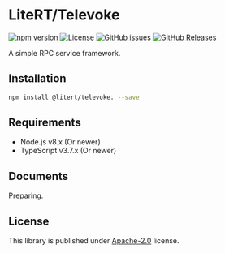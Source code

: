 # LiteRT/Televoke

[![npm version](https://img.shields.io/npm/v/@litert/televoke.svg?colorB=brightgreen)](https://www.npmjs.com/package/@litert/televoke. "Stable Version")
[![License](https://img.shields.io/npm/l/@litert/televoke.svg?maxAge=2592000?style=plastic)](https://github.com/litert/televoke./blob/master/LICENSE)
[![GitHub issues](https://img.shields.io/github/issues/litert/televoke.js.svg)](https://github.com/litert/televoke.js/issues)
[![GitHub Releases](https://img.shields.io/github/release/litert/televoke.js.svg)](https://github.com/litert/televoke.js/releases "Stable Release")

A simple RPC service framework.

## Installation

```sh
npm install @litert/televoke. --save
```

## Requirements

- Node.js v8.x (Or newer)
- TypeScript v3.7.x (Or newer)

## Documents

Preparing.

## License

This library is published under [Apache-2.0](./LICENSE) license.
